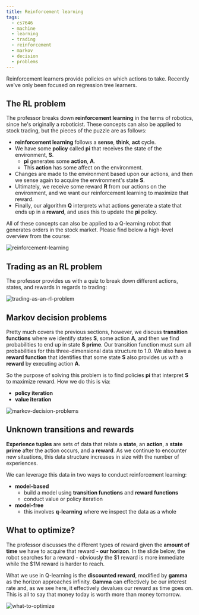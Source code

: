 ```yaml
---
title: Reinforcement learning
tags:
  - cs7646
  - machine
  - learning
  - trading
  - reinforcement
  - markov
  - decision
  - problems
---
```


Reinforcement learners provide policies on which actions to take. Recently we've
only been focused on regression tree learners.

## The RL problem

The professor breaks down **reinforcement learning** in the terms of robotics,
since he's originally a roboticist. These concepts can also be applied to stock
trading, but the pieces of the puzzle are as follows:

- **reinforcement learning** follows a **sense**, **think**, **act** cycle.
- We have some **policy** called **pi** that receives the state of the
  environment, **S**.
  - **pi** generates some **action**, **A**.
  - This **action** has some affect on the environment.
- Changes are made to the environment based upon our actions, and then we sense
  again to acquire the environment's state **S**.
- Ultimately, we receive some reward **R** from our actions on the environment,
  and we want our reinforcement learning to maximize that reward.
- Finally, our algorithm **Q** interprets what actions generate a state that
  ends up in a **reward**, and uses this to update the **pi** policy.

All of these concepts can also be applied to a Q-learning robot that generates
orders in the stock market. Please find below a high-level overview from the
course:

![reinforcement-learning](reinforcement-learning.png)

## Trading as an RL problem

The professor provides us with a quiz to break down different actions, states,
and rewards in regards to trading:

![trading-as-an-rl-problem](trading-as-an-rl-problem.png)

## Markov decision problems

Pretty much covers the previous sections, however, we discuss **transition
functions** where we identify states **S**, some action **A**, and then we find
probabilities to end up in state **S prime**. Our transition function must sum
all probabilities for this three-dimensional data structure to 1.0. We also have
a **reward function** that identifies that some state **S** also provides us
with a **reward** by executing action **A**.

So the purpose of solving this problem is to find policies **pi** that interpret
**S** to maximize reward. How we do this is via:

- **policy iteration**
- **value iteration**

![markov-decision-problems](markov-decision-problems.png)

## Unknown transitions and rewards

**Experience tuples** are sets of data that relate a **state**, an **action**, a
**state prime** after the action occurs, and a **reward**. As we continue to
encounter new situations, this data structure increases in size with the number
of experiences.

We can leverage this data in two ways to conduct reinforcement learning:

- **model-based**
  - build a model using **transition functions** and **reward functions**
  - conduct value or policy iteration
- **model-free**
  - this involves **q-learning** where we inspect the data as a whole

## What to optimize?

The professor discusses the different types of reward given the **amount of
time** we have to acquire that reward - **our horizon**. In the slide below, the
robot searches for a reward - obviously the $1 reward is more immediate while
the $1M reward is harder to reach.

What we use in Q-learning is the **discounted reward**, modified by **gamma** as
the horizon approaches infinity. **Gamma** can effectively be our interest rate
and, as we see here, it effectively devalues our reward as time goes on. This is
all to say that money today is worth more than money tomorrow.

![what-to-optimize](what-to-optimize.png)
